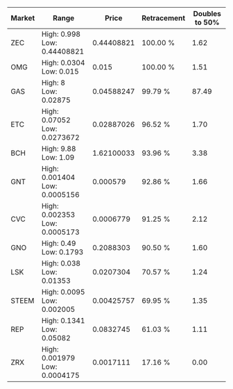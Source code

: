 | Market | Range | Price| Retracement | Doubles to 50% |
| --- | --- | --- | --- | --- |
| ZEC | High: 0.998<br />Low: 0.44408821 | 0.44408821 | 100.00 % | 1.62 |
| OMG | High: 0.0304<br />Low: 0.015 | 0.015 | 100.00 % | 1.51 |
| GAS | High: 8<br />Low: 0.02875 | 0.04588247 | 99.79 % | 87.49 |
| ETC | High: 0.07052<br />Low: 0.0273672 | 0.02887026 | 96.52 % | 1.70 |
| BCH | High: 9.88<br />Low: 1.09 | 1.62100033 | 93.96 % | 3.38 |
| GNT | High: 0.001404<br />Low: 0.0005156 | 0.000579 | 92.86 % | 1.66 |
| CVC | High: 0.002353<br />Low: 0.0005173 | 0.0006779 | 91.25 % | 2.12 |
| GNO | High: 0.49<br />Low: 0.1793 | 0.2088303 | 90.50 % | 1.60 |
| LSK | High: 0.038<br />Low: 0.01353 | 0.0207304 | 70.57 % | 1.24 |
| STEEM | High: 0.0095<br />Low: 0.002005 | 0.00425757 | 69.95 % | 1.35 |
| REP | High: 0.1341<br />Low: 0.05082 | 0.0832745 | 61.03 % | 1.11 |
| ZRX | High: 0.001979<br />Low: 0.0004175 | 0.0017111 | 17.16 % | 0.00 |
